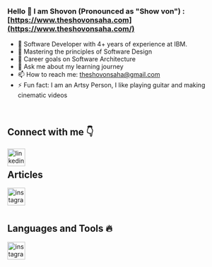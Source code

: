 ### Hello 👋 I am Shovon (Pronounced as "Show von") : [https://www.theshovonsaha.com](https://www.theshovonsaha.com/)

- 🔭 Software Developer with 4+ years of experience at IBM.
- 🌱 Mastering the principles of Software Design 
- 🤔 Career goals on Software Architecture
- 💬 Ask me about my learning journey
- 📫 How to reach me: theshovonsaha@gmail.com
- ⚡ Fun fact: I am an Artsy Person, I like playing guitar and making cinematic videos
<br />

## Connect with me :point_down:

[<img align='left' src='https://cdn.jsdelivr.net/npm/simple-icons@3.0.1/icons/linkedin.svg' alt='linkedin' height='40'>](https://www.linkedin.com/in/theshovonsaha/)
<br />
## Articles
[<img align='left' src='https://cdn.jsdelivr.net/npm/simple-icons@3.0.1/icons/medium.svg' alt='instagram' height='40'>](https://theshovonsaha.medium.com/)  

<br />
<br />
<br />

## Languages and Tools  :fire:
<img align='left' src='https://cdn.jsdelivr.net/npm/simple-icons@3.0.1/icons/java.svg' alt='instagram' height='40'>

<br />
<br />

